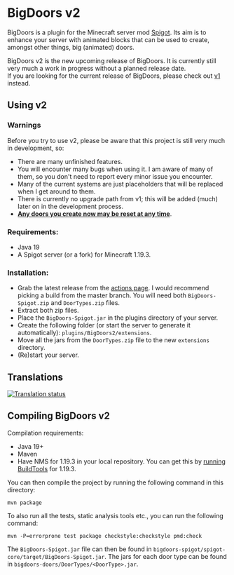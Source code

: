 # BigDoors v2

BigDoors is a plugin for the Minecraft server mod [Spigot](https://spigotmc.org). Its aim is to enhance your server with
animated blocks that can be used to create, amongst other things, big (animated) doors.

BigDoors v2 is the new upcoming release of BigDoors. It is currently still very much a work in progress without a
planned release date.<br>
If you are looking for the current release of BigDoors, please check out
[v1](https://github.com/PimvanderLoos/BigDoors/tree/v1) instead.

## Using v2

### Warnings

Before you try to use v2, please be aware that this project is still very much in development, so:

* There are many unfinished features.
* You will encounter many bugs when using it. I am aware of many of them, so you don't need to report every minor issue
  you encounter.
* Many of the current systems are just placeholders that will be replaced when I get around to them.
* There is currently no upgrade path from v1; this will be added (much) later on in the development process.
* <ins><b>Any doors you create now may be reset at any time</ins></b>.

### Requirements:

* Java 19
* A Spigot server (or a fork) for Minecraft 1.19.3.

### Installation:

* Grab the latest release from the [actions page](https://github.com/PimvanderLoos/BigDoors/actions). I would recommend
  picking a build from the master branch. You will need both `BigDoors-Spigot.zip` and `DoorTypes.zip` files.
* Extract both zip files.
* Place the `BigDoors-Spigot.jar` in the plugins directory of your server.
* Create the following folder (or start the server to generate it automatically): `plugins/BigDoors2/extensions`.
* Move all the jars from the `DoorTypes.zip` file to the new `extensions` directory.
* (Re)start your server.

## Translations

<a href="https://hosted.weblate.org/engage/bigdoors/">
<img src="https://hosted.weblate.org/widgets/bigdoors/-/multi-auto.svg" alt="Translation status" />
</a>

## Compiling BigDoors v2

Compilation requirements:

* Java 19+
* Maven
* Have NMS for 1.19.3 in your local repository. You can get this
  by [running BuildTools](https://www.spigotmc.org/wiki/buildtools/#running-buildtools) for 1.19.3.

You can then compile the project by running the following command in this directory:

```mvn package```

To also run all the tests, static analysis tools etc., you can run the following command:

```mvn -P=errorprone test package checkstyle:checkstyle pmd:check```

The `BigDoors-Spigot.jar` file can then be found in `bigdoors-spigot/spigot-core/target/BigDoors-Spigot.jar`.
The jars for each door type can be found in `bigdoors-doors/DoorTypes/<DoorType>.jar`.
